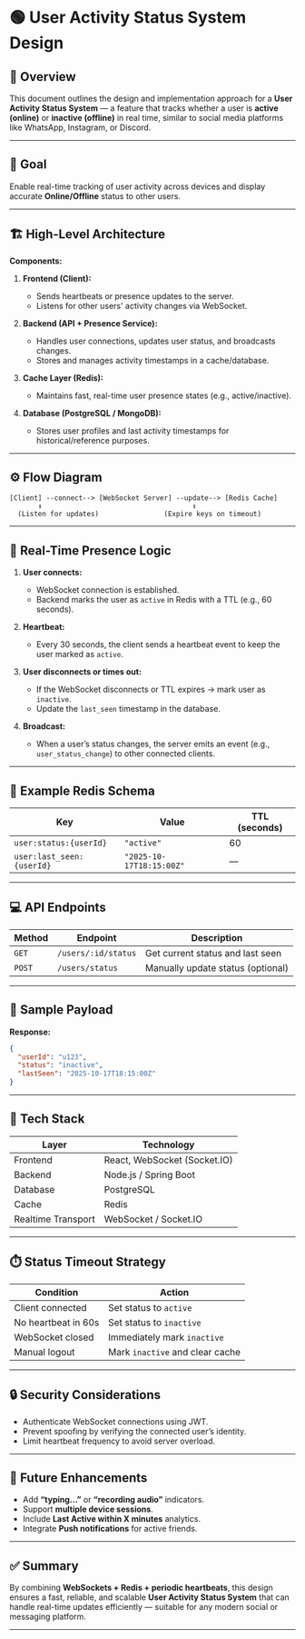 # 🟢 User Activity Status System Design

## 📘 Overview

This document outlines the design and implementation approach for a **User Activity Status System** — a feature that tracks whether a user is **active (online)** or **inactive (offline)** in real time, similar to social media platforms like WhatsApp, Instagram, or Discord.

---

## 🎯 Goal

Enable real-time tracking of user activity across devices and display accurate **Online/Offline** status to other users.

---

## 🏗️ High-Level Architecture

**Components:**

1. **Frontend (Client):**

   * Sends heartbeats or presence updates to the server.
   * Listens for other users' activity changes via WebSocket.

2. **Backend (API + Presence Service):**

   * Handles user connections, updates user status, and broadcasts changes.
   * Stores and manages activity timestamps in a cache/database.

3. **Cache Layer (Redis):**

   * Maintains fast, real-time user presence states (e.g., active/inactive).

4. **Database (PostgreSQL / MongoDB):**

   * Stores user profiles and last activity timestamps for historical/reference purposes.

---

## ⚙️ Flow Diagram

```
[Client] --connect--> [WebSocket Server] --update--> [Redis Cache]
       ↕                                     ↕
  (Listen for updates)                (Expire keys on timeout)
```

---

## 🔄 Real-Time Presence Logic

1. **User connects:**

   * WebSocket connection is established.
   * Backend marks the user as `active` in Redis with a TTL (e.g., 60 seconds).

2. **Heartbeat:**

   * Every 30 seconds, the client sends a heartbeat event to keep the user marked as `active`.

3. **User disconnects or times out:**

   * If the WebSocket disconnects or TTL expires → mark user as `inactive`.
   * Update the `last_seen` timestamp in the database.

4. **Broadcast:**

   * When a user’s status changes, the server emits an event (e.g., `user_status_change`) to other connected clients.

---

## 🧠 Example Redis Schema

| Key                       | Value                    | TTL (seconds) |
| ------------------------- | ------------------------ | ------------- |
| `user:status:{userId}`    | `"active"`               | 60            |
| `user:last_seen:{userId}` | `"2025-10-17T18:15:00Z"` | —             |

---

## 💻 API Endpoints

| Method | Endpoint            | Description                       |
| ------ | ------------------- | --------------------------------- |
| `GET`  | `/users/:id/status` | Get current status and last seen  |
| `POST` | `/users/status`     | Manually update status (optional) |

---

## 🧩 Sample Payload

**Response:**

```json
{
  "userId": "u123",
  "status": "inactive",
  "lastSeen": "2025-10-17T18:15:00Z"
}
```

---

## 🧰 Tech Stack

| Layer              | Technology                   |
| ------------------ | ---------------------------- |
| Frontend           | React, WebSocket (Socket.IO) |
| Backend            | Node.js / Spring Boot        |
| Database           | PostgreSQL                   |
| Cache              | Redis                        |
| Realtime Transport | WebSocket / Socket.IO        |

---

## ⏱️ Status Timeout Strategy

| Condition           | Action                          |
| ------------------- | ------------------------------- |
| Client connected    | Set status to `active`          |
| No heartbeat in 60s | Set status to `inactive`        |
| WebSocket closed    | Immediately mark `inactive`     |
| Manual logout       | Mark `inactive` and clear cache |

---

## 🔒 Security Considerations

* Authenticate WebSocket connections using JWT.
* Prevent spoofing by verifying the connected user’s identity.
* Limit heartbeat frequency to avoid server overload.

---

## 🚀 Future Enhancements

* Add **“typing...”** or **“recording audio”** indicators.
* Support **multiple device sessions**.
* Include **Last Active within X minutes** analytics.
* Integrate **Push notifications** for active friends.

---

## ✅ Summary

By combining **WebSockets + Redis + periodic heartbeats**, this design ensures a fast, reliable, and scalable **User Activity Status System** that can handle real-time updates efficiently — suitable for any modern social or messaging platform.

---
